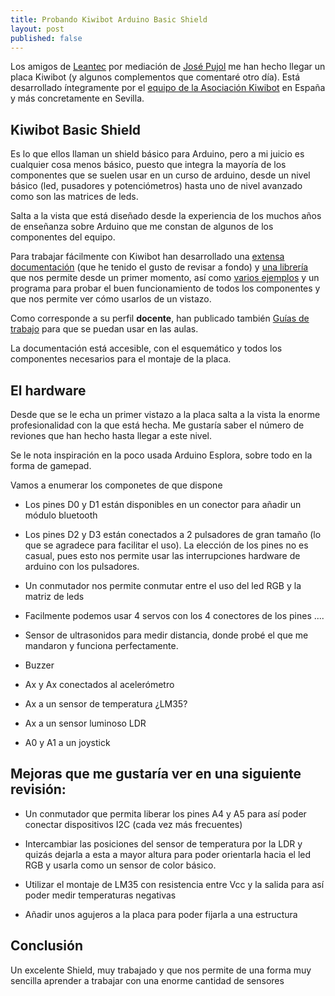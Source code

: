 ```yaml
---
title: Probando Kiwibot Arduino Basic Shield
layout: post
published: false
---
```


Los amigos de [Leantec](http://www.leantec.es/) por mediación de [José Pujol](https://tecnopujol.wordpress.com/) me han hecho llegar un placa Kiwibot (y algunos complementos que comentaré otro día). Está desarrollado íntegramente por el [equipo de la Asociación Kiwibot](http://www.kiwibot.es/quienes_somos/) en España y más concretamente en Sevilla.



## Kiwibot Basic Shield 
Es lo que ellos llaman un shield básico para Arduino, pero a mi juicio es cualquier cosa menos básico, puesto que integra la mayoría de los componentes que se suelen usar en un curso de arduino, desde un nivel básico (led, pusadores y potenciómetros) hasta uno de nivel avanzado como son las matrices de leds.

Salta a la vista que está diseñado desde la experiencia de los muchos años de enseñanza sobre Arduino que me constan de algunos de los componentes del equipo.

Para trabajar fácilmente con Kiwibot han desarrollado una [extensa documentación](https://tecnopujol.wordpress.com/arduino/arduino-basic-shield/) (que he tenido el gusto de revisar a fondo) y [una librería](http://www.kiwibot.es/escudo-arduino/libreria-matriz-de-leds/) que nos permite desde un primer momento, así como [varios ejemplos](http://www.kiwibot.es/escudo-arduino/) y un programa para probar el buen funcionamiento de todos los componentes y que nos permite ver cómo usarlos de un vistazo.

Como corresponde a su perfil **docente**, han publicado también [Guías de trabajo](http://www.kiwibot.es/escudo-arduino/guia-de-trabajo-arduino/) para que se puedan usar en las aulas.

La documentación está accesible, con el esquemático y todos los componentes necesarios para el montaje de la placa.

## El hardware

Desde que se le echa un primer vistazo a la placa salta a la vista la enorme profesionalidad con la que está hecha. Me gustaría saber el número de reviones que han hecho hasta llegar a este nivel.

Se le nota inspiración en la poco usada Arduino Esplora, sobre todo en la forma de gamepad.

Vamos a enumerar los componetes de que dispone

* Los pines D0 y D1 están disponibles en un conector para añadir un módulo bluetooth

* Los pines D2 y D3 están conectados a 2 pulsadores de gran tamaño (lo que se agradece para facilitar el uso). La elección de los pines no es casual, pues esto nos permite usar las interrupciones hardware de arduino con los pulsadores.

* Un conmutador nos permite conmutar entre el uso del led RGB y la matriz de leds 

* Facilmente podemos usar 4 servos con los 4 conectores de los pines ....

* Sensor de ultrasonidos para medir distancia, donde probé el que me mandaron y funciona perfectamente.

* Buzzer

* Ax y Ax conectados al acelerómetro

* Ax a un sensor de temperatura ¿LM35?

* Ax a un sensor luminoso LDR

* A0 y A1 a un joystick


## Mejoras que me gustaría ver en una siguiente revisión:

* Un conmutador que permita liberar los pines A4 y A5 para así poder conectar dispositivos I2C (cada vez más frecuentes)

* Intercambiar las posiciones del sensor de temperatura por la LDR y quizás dejarla a esta a mayor altura para poder orientarla hacia el led RGB
y usarla como un sensor de color básico.

* Utilizar el montaje de LM35 con resistencia entre Vcc y la salida para así poder medir temperaturas negativas

* Añadir unos agujeros a la placa para poder fijarla a una estructura

## Conclusión

Un excelente Shield, muy trabajado y que nos permite de una forma muy sencilla aprender a trabajar con una enorme cantidad de sensores
